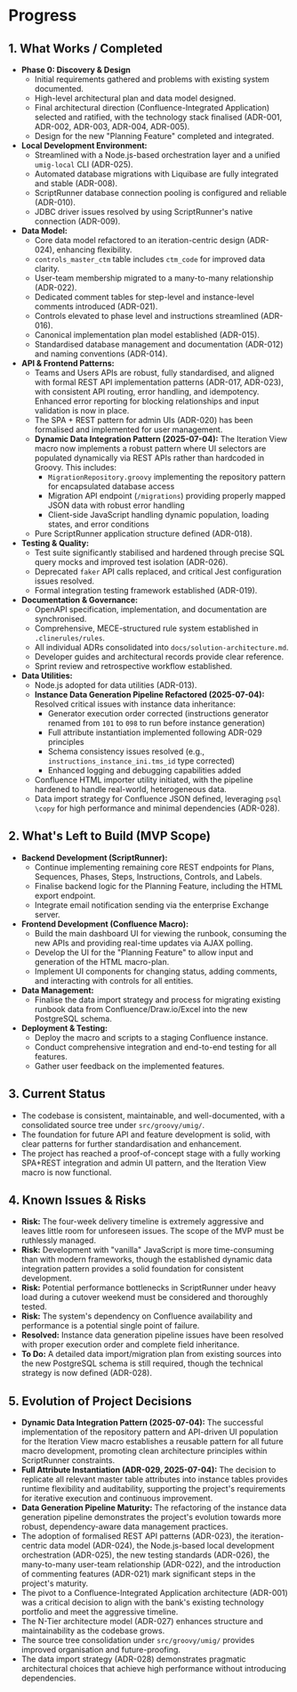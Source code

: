 # Progress

## 1. What Works / Completed

* **Phase 0: Discovery & Design**
  * Initial requirements gathered and problems with existing system documented.
  * High-level architectural plan and data model designed.
  * Final architectural direction (Confluence-Integrated Application) selected and ratified, with the technology stack finalised (ADR-001, ADR-002, ADR-003, ADR-004, ADR-005).
  * Design for the new "Planning Feature" completed and integrated.
* **Local Development Environment:**
  * Streamlined with a Node.js-based orchestration layer and a unified `umig-local` CLI (ADR-025).
  * Automated database migrations with Liquibase are fully integrated and stable (ADR-008).
  * ScriptRunner database connection pooling is configured and reliable (ADR-010).
  * JDBC driver issues resolved by using ScriptRunner's native connection (ADR-009).
* **Data Model:**
  * Core data model refactored to an iteration-centric design (ADR-024), enhancing flexibility.
  * `controls_master_ctm` table includes `ctm_code` for improved data clarity.
  * User-team membership migrated to a many-to-many relationship (ADR-022).
  * Dedicated comment tables for step-level and instance-level comments introduced (ADR-021).
  * Controls elevated to phase level and instructions streamlined (ADR-016).
  * Canonical implementation plan model established (ADR-015).
  * Standardised database management and documentation (ADR-012) and naming conventions (ADR-014).
* **API & Frontend Patterns:**
  * Teams and Users APIs are robust, fully standardised, and aligned with formal REST API implementation patterns (ADR-017, ADR-023), with consistent API routing, error handling, and idempotency. Enhanced error reporting for blocking relationships and input validation is now in place.
  * The SPA + REST pattern for admin UIs (ADR-020) has been formalised and implemented for user management.
  * **Dynamic Data Integration Pattern (2025-07-04):** The Iteration View macro now implements a robust pattern where UI selectors are populated dynamically via REST APIs rather than hardcoded in Groovy. This includes:
    * `MigrationRepository.groovy` implementing the repository pattern for encapsulated database access
    * Migration API endpoint (`/migrations`) providing properly mapped JSON data with robust error handling
    * Client-side JavaScript handling dynamic population, loading states, and error conditions
  * Pure ScriptRunner application structure defined (ADR-018).
* **Testing & Quality:**
  * Test suite significantly stabilised and hardened through precise SQL query mocks and improved test isolation (ADR-026).
  * Deprecated `faker` API calls replaced, and critical Jest configuration issues resolved.
  * Formal integration testing framework established (ADR-019).
* **Documentation & Governance:**
  * OpenAPI specification, implementation, and documentation are synchronised.
  * Comprehensive, MECE-structured rule system established in `.clinerules/rules`.
  * All individual ADRs consolidated into `docs/solution-architecture.md`.
  * Developer guides and architectural records provide clear reference.
  * Sprint review and retrospective workflow established.
* **Data Utilities:**
  * Node.js adopted for data utilities (ADR-013).
  * **Instance Data Generation Pipeline Refactored (2025-07-04):** Resolved critical issues with instance data inheritance:
    * Generator execution order corrected (instructions generator renamed from `101` to `098` to run before instance generation)
    * Full attribute instantiation implemented following ADR-029 principles
    * Schema consistency issues resolved (e.g., `instructions_instance_ini.tms_id` type corrected)
    * Enhanced logging and debugging capabilities added
  * Confluence HTML importer utility initiated, with the pipeline hardened to handle real-world, heterogeneous data.
  * Data import strategy for Confluence JSON defined, leveraging `psql \copy` for high performance and minimal dependencies (ADR-028).

## 2. What's Left to Build (MVP Scope)

* **Backend Development (ScriptRunner):**
  * Continue implementing remaining core REST endpoints for Plans, Sequences, Phases, Steps, Instructions, Controls, and Labels.
  * Finalise backend logic for the Planning Feature, including the HTML export endpoint.
  * Integrate email notification sending via the enterprise Exchange server.
* **Frontend Development (Confluence Macro):**
  * Build the main dashboard UI for viewing the runbook, consuming the new APIs and providing real-time updates via AJAX polling.
  * Develop the UI for the "Planning Feature" to allow input and generation of the HTML macro-plan.
  * Implement UI components for changing status, adding comments, and interacting with controls for all entities.
* **Data Management:**
  * Finalise the data import strategy and process for migrating existing runbook data from Confluence/Draw.io/Excel into the new PostgreSQL schema.
* **Deployment & Testing:**
  * Deploy the macro and scripts to a staging Confluence instance.
  * Conduct comprehensive integration and end-to-end testing for all features.
  * Gather user feedback on the implemented features.

## 3. Current Status

- The codebase is consistent, maintainable, and well-documented, with a consolidated source tree under `src/groovy/umig/`.
- The foundation for future API and feature development is solid, with clear patterns for further standardisation and enhancement.
- The project has reached a proof-of-concept stage with a fully working SPA+REST integration and admin UI pattern, and the Iteration View macro is now functional.

## 4. Known Issues & Risks

* **Risk:** The four-week delivery timeline is extremely aggressive and leaves little room for unforeseen issues. The scope of the MVP must be ruthlessly managed.
* **Risk:** Development with "vanilla" JavaScript is more time-consuming than with modern frameworks, though the established dynamic data integration pattern provides a solid foundation for consistent development.
* **Risk:** Potential performance bottlenecks in ScriptRunner under heavy load during a cutover weekend must be considered and thoroughly tested.
* **Risk:** The system's dependency on Confluence availability and performance is a potential single point of failure.
* **Resolved:** Instance data generation pipeline issues have been resolved with proper execution order and complete field inheritance.
* **To Do:** A detailed data import/migration plan from existing sources into the new PostgreSQL schema is still required, though the technical strategy is now defined (ADR-028).

## 5. Evolution of Project Decisions

- **Dynamic Data Integration Pattern (2025-07-04):** The successful implementation of the repository pattern and API-driven UI population for the Iteration View macro establishes a reusable pattern for all future macro development, promoting clean architecture principles within ScriptRunner constraints.
- **Full Attribute Instantiation (ADR-029, 2025-07-04):** The decision to replicate all relevant master table attributes into instance tables provides runtime flexibility and auditability, supporting the project's requirements for iterative execution and continuous improvement.
- **Data Generation Pipeline Maturity:** The refactoring of the instance data generation pipeline demonstrates the project's evolution towards more robust, dependency-aware data management practices.
- The adoption of formalised REST API patterns (ADR-023), the iteration-centric data model (ADR-024), the Node.js-based local development orchestration (ADR-025), the new testing standards (ADR-026), the many-to-many user-team relationship (ADR-022), and the introduction of commenting features (ADR-021) mark significant steps in the project's maturity.
- The pivot to a Confluence-Integrated Application architecture (ADR-001) was a critical decision to align with the bank's existing technology portfolio and meet the aggressive timeline.
- The N-Tier architecture model (ADR-027) enhances structure and maintainability as the codebase grows.
- The source tree consolidation under `src/groovy/umig/` provides improved organisation and future-proofing.
- The data import strategy (ADR-028) demonstrates pragmatic architectural choices that achieve high performance without introducing dependencies.
